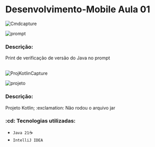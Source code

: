 # Desenvolvimento-Mobile Aula 01
![Cmdcapture](https://github.com/Felipe-Martins-M/Desenvolvimento-Mobile/assets/142517696/3dce8bb0-e433-4831-9da6-dbd15eeb71b7)

![prompt](https://img.shields.io/badge/release_date-february-blue)

<h3>Descrição:</h3>
Print de verificação de versão do Java no prompt
<br>
<br>

![ProjKotlinCapture](https://github.com/Felipe-Martins-M/Desenvolvimento-Mobile/assets/142517696/4acfc32d-25e6-4cd3-9eb6-e758531fd00d)

![projeto](https://img.shields.io/badge/release_date-february-blue)

<h3>Descrição:</h3>
Projeto Kotlin; :exclamation: Não rodou o arquivo jar

<h3>:cd: Tecnologias utilizadas:</h3>

- ``Java 21``:coffee:
- ``IntelliJ IDEA``
